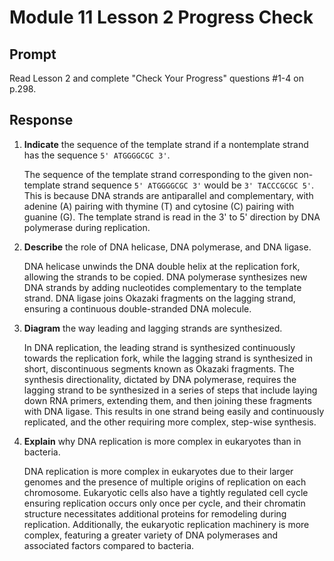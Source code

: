 # Module 11 Lesson 2 Progress Check

## Prompt

Read Lesson 2 and complete "Check Your Progress" questions #1-4 on p.298.

## Response

1. **Indicate** the sequence of the template strand if a nontemplate strand has the sequence `5' ATGGGGCGC 3'`.

    The sequence of the template strand corresponding to the given non-template strand sequence `5' ATGGGGCGC 3'` would be `3' TACCCGCGC 5'`. This is because DNA strands are antiparallel and complementary, with adenine (A) pairing with thymine (T) and cytosine (C) pairing with guanine (G). The template strand is read in the 3' to 5' direction by DNA polymerase during replication.

2. **Describe** the role of DNA helicase, DNA polymerase, and DNA ligase.

    DNA helicase unwinds the DNA double helix at the replication fork, allowing the strands to be copied. DNA polymerase synthesizes new DNA strands by adding nucleotides complementary to the template strand. DNA ligase joins Okazaki fragments on the lagging strand, ensuring a continuous double-stranded DNA molecule.

3. **Diagram** the way leading and lagging strands are synthesized.

    In DNA replication, the leading strand is synthesized continuously towards the replication fork, while the lagging strand is synthesized in short, discontinuous segments known as Okazaki fragments. The synthesis directionality, dictated by DNA polymerase, requires the lagging strand to be synthesized in a series of steps that include laying down RNA primers, extending them, and then joining these fragments with DNA ligase. This results in one strand being easily and continuously replicated, and the other requiring more complex, step-wise synthesis.

4. **Explain** why DNA replication is more complex in eukaryotes than in bacteria.

    DNA replication is more complex in eukaryotes due to their larger genomes and the presence of multiple origins of replication on each chromosome. Eukaryotic cells also have a tightly regulated cell cycle ensuring replication occurs only once per cycle, and their chromatin structure necessitates additional proteins for remodeling during replication. Additionally, the eukaryotic replication machinery is more complex, featuring a greater variety of DNA polymerases and associated factors compared to bacteria.